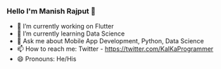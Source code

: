 ### Hello I'm Manish Rajput 👋


- 🔭 I’m currently working on Flutter 
- 🌱 I’m currently learning Data Science
- 💬 Ask me about Mobile App Development, Python, Data Science
- 📫 How to reach me: Twitter - https://twitter.com/KalKaProgrammer 
- 😄 Pronouns: He/His

